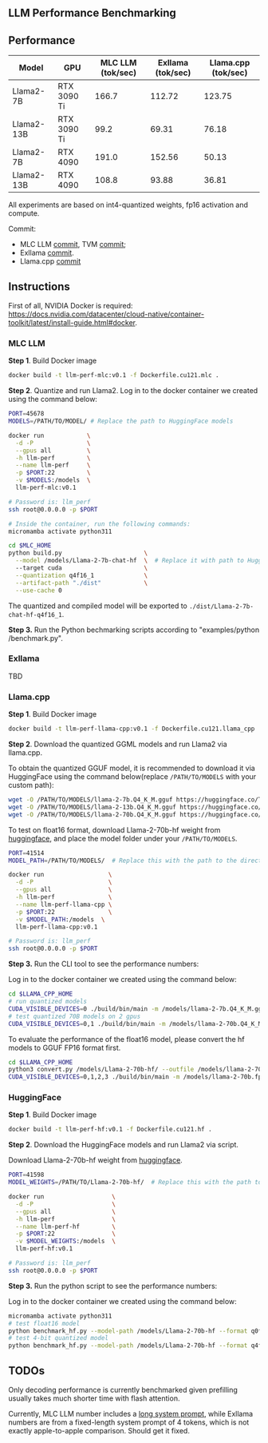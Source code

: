 LLM Performance Benchmarking
----------------------------

## Performance

| Model      | GPU         | MLC LLM (tok/sec) | Exllama (tok/sec) | Llama.cpp (tok/sec) |
|------------|-------------|-------------------|-------------------|---------------------|
| Llama2-7B  | RTX 3090 Ti | 166.7             | 112.72            | 123.75              |
| Llama2-13B | RTX 3090 Ti | 99.2              | 69.31             | 76.18               |
| Llama2-7B  | RTX 4090    | 191.0             | 152.56            | 50.13               |
| Llama2-13B | RTX 4090    | 108.8             | 93.88             | 36.81               |

All experiments are based on int4-quantized weights, fp16 activation and compute.

Commit:
- MLC LLM [commit](https://github.com/mlc-ai/mlc-llm/commit/502f6808b8073b87e561817a5a80b50810ab47be), TVM [commit](https://github.com/apache/tvm/commit/543838303b4289bb5669688efb9f88b15ddc2ebe);
- Exllama [commit](https://github.com/turboderp/exllama/commit/c16cf49c3f19e887da31d671a713619c8626484e).
- Llama.cpp [commit](https://github.com/ggerganov/llama.cpp/commit/9476b012260a2fb6c67976582d64484ce7406ed9)


## Instructions

First of all, NVIDIA Docker is required: https://docs.nvidia.com/datacenter/cloud-native/container-toolkit/latest/install-guide.html#docker.

### MLC LLM

**Step 1**. Build Docker image

```bash
docker build -t llm-perf-mlc:v0.1 -f Dockerfile.cu121.mlc .
```

**Step 2**. Quantize and run Llama2. Log in to the docker container we created using the command below:

```bash
PORT=45678
MODELS=/PATH/TO/MODEL/ # Replace the path to HuggingFace models

docker run            \
  -d -P               \
  --gpus all          \
  -h llm-perf         \
  --name llm-perf     \
  -p $PORT:22         \
  -v $MODELS:/models  \
  llm-perf-mlc:v0.1

# Password is: llm_perf
ssh root@0.0.0.0 -p $PORT

# Inside the container, run the following commands:
micromamba activate python311

cd $MLC_HOME
python build.py                       \
  --model /models/Llama-2-7b-chat-hf  \  # Replace it with path to HuggingFace models
  --target cuda                       \
  --quantization q4f16_1              \
  --artifact-path "./dist"            \
  --use-cache 0
```

The quantized and compiled model will be exported to `./dist/Llama-2-7b-chat-hf-q4f16_1`.

**Step 3.** Run the Python bechmarking scripts according to "examples/python
/benchmark.py".


### Exllama

TBD

### Llama.cpp

**Step 1**. Build Docker image

```bash
docker build -t llm-perf-llama-cpp:v0.1 -f Dockerfile.cu121.llama_cpp .
```

**Step 2**. Download the quantized GGML models and run Llama2 via llama.cpp.

To obtain the quantized GGUF model, it is recommended to download it via HuggingFace using
the command below(replace `/PATH/TO/MODELS` with your custom path):

```bash
wget -O /PATH/TO/MODELS/llama-2-7b.Q4_K_M.gguf https://huggingface.co/TheBloke/Llama-2-7B-GGUF/resolve/main/llama-2-7b.Q4_K_M.gguf 
wget -O /PATH/TO/MODELS/llama-2-13b.Q4_K_M.gguf https://huggingface.co/TheBloke/Llama-2-13B-GGUF/resolve/main/llama-2-13b.Q4_K_M.gguf
wget -O /PATH/TO/MODELS/llama-2-70b.Q4_K_M.gguf https://huggingface.co/TheBloke/Llama-2-70B-GGUF/resolve/main/llama-2-70b.Q4_K_M.gguf
```

To test on float16 format, download Llama-2-70b-hf weight from [huggingface](https://huggingface.co/meta-llama/Llama-2-70b-hf), and place the model folder under your `/PATH/TO/MODELS`.

```bash
PORT=41514
MODEL_PATH=/PATH/TO/MODELS/  # Replace this with the path to the directory containing the HuggingFace models

docker run                  \
  -d -P                     \
  --gpus all                \
  -h llm-perf               \
  --name llm-perf-llama-cpp \
  -p $PORT:22               \
  -v $MODEL_PATH:/models  \
  llm-perf-llama-cpp:v0.1

# Password is: llm_perf
ssh root@0.0.0.0 -p $PORT
```

**Step 3.** Run the CLI tool to see the performance numbers:

Log in to the docker container we created using the command below:

```bash
cd $LLAMA_CPP_HOME
# run quantized models
CUDA_VISIBLE_DEVICES=0 ./build/bin/main -m /models/llama-2-7b.Q4_K_M.gguf -p "Please generate a very long story about wizard and technology, at least two thousand words" -n 128 -ngl 999 --ignore-eos
# test quantized 70B models on 2 gpus
CUDA_VISIBLE_DEVICES=0,1 ./build/bin/main -m /models/llama-2-70b.Q4_K_M.gguf -p "Please generate a very long story about wizard and technology, at least two thousand words" -n 128 -ngl 999 --ignore-eos
```

To evaluate the performance of the float16 model, please convert the hf models to GGUF FP16 format first.
```bash
cd $LLAMA_CPP_HOME
python3 convert.py /models/Llama-2-70b-hf/ --outfile /models/llama-2-70b.fp16.gguf
CUDA_VISIBLE_DEVICES=0,1,2,3 ./build/bin/main -m /models/llama-2-70b.fp16.gguf -p "Please generate a very long story about wizard and technology, at least two thousand words" -n 128 -ngl 999 --ignore-eos
```


### HuggingFace

**Step 1**. Build Docker image

```bash
docker build -t llm-perf-hf:v0.1 -f Dockerfile.cu121.hf .
```

**Step 2**. Download the HuggingFace models and run Llama2 via script.

Download Llama-2-70b-hf weight from [huggingface](https://huggingface.co/meta-llama/Llama-2-70b-hf).

```bash
PORT=41598
MODEL_WEIGHTS=/PATH/TO/Llama-2-70b-hf/  # Replace this with the path to the directory containing the HuggingFace models

docker run                   \
  -d -P                      \
  --gpus all                 \
  -h llm-perf                \
  --name llm-perf-hf         \
  -p $PORT:22                \
  -v $MODEL_WEIGHTS:/models  \
  llm-perf-hf:v0.1

# Password is: llm_perf
ssh root@0.0.0.0 -p $PORT
```

**Step 3.** Run the python script to see the performance numbers:

Log in to the docker container we created using the command below:

```bash
micromamba activate python311
# test float16 model
python benchmark_hf.py --model-path /models/Llama-2-70b-hf --format q0f16
# test 4-bit quantized model
python benchmark_hf.py --model-path /models/Llama-2-70b-hf --format q4f16
```

## TODOs

Only decoding performance is currently benchmarked given prefilling usually takes much shorter time with flash attention.

Currently, MLC LLM number includes a [long system prompt](https://github.com/mlc-ai/mlc-llm/blob/c40be6a210e4d8844b8a65951bcfaa44b528b8f9/cpp/conv_templates.cc#L35),
while Exllama numbers are from a fixed-length system prompt of 4 tokens,
which is not exactly apple-to-apple comparison. Should get it fixed.
